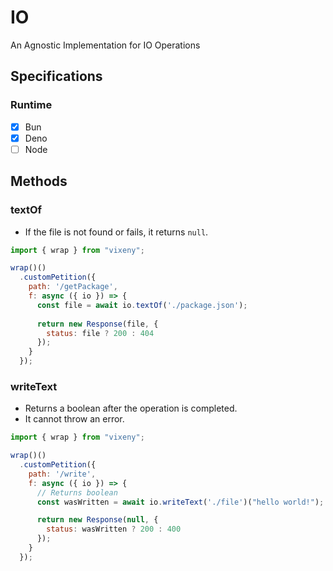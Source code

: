 # IO

An Agnostic Implementation for IO Operations

## Specifications

### Runtime

- [x] Bun
- [x] Deno
- [ ] Node

## Methods

### textOf

- If the file is not found or fails, it returns `null`.

```javascript
import { wrap } from "vixeny";

wrap()()
  .customPetition({
    path: '/getPackage',
    f: async ({ io }) => {
      const file = await io.textOf('./package.json');
      
      return new Response(file, {
        status: file ? 200 : 404
      });
    }
  });
```

### writeText

- Returns a boolean after the operation is completed.
- It cannot throw an error.

```javascript
import { wrap } from "vixeny";

wrap()()
  .customPetition({
    path: '/write',
    f: async ({ io }) => {
      // Returns boolean
      const wasWritten = await io.writeText('./file')("hello world!");

      return new Response(null, {
        status: wasWritten ? 200 : 400
      });
    }
  });
```